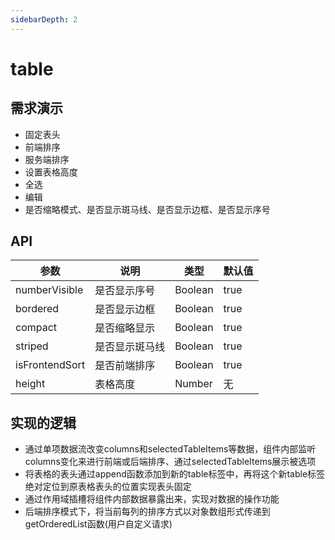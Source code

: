 ```yaml
---
sidebarDepth: 2
---
```

# table

## 需求演示

- 固定表头
- 前端排序
- 服务端排序
- 设置表格高度
- 全选
- 编辑
- 是否缩略模式、是否显示斑马线、是否显示边框、是否显示序号


<ClientOnly>
  <table-demo></table-demo>
  <table-demo2></table-demo2>
</ClientOnly>


## API

| 参数   | 说明   | 类型  | 默认值 |
| -------- | -------- | ------- | ------ |
| numberVisible  | 是否显示序号 | Boolean  | true  |
| bordered     | 是否显示边框 | Boolean  | true     |
| compact | 是否缩略显示 | Boolean | true  |
| striped | 是否显示斑马线 | Boolean | true  |
| isFrontendSort | 是否前端排序 | Boolean | true  |
| height | 表格高度 | Number | 无  |

## 实现的逻辑
- 通过单项数据流改变columns和selectedTableItems等数据，组件内部监听columns变化来进行前端或后端排序、通过selectedTableItems展示被选项
- 将表格的表头通过append函数添加到新的table标签中，再将这个新table标签绝对定位到原表格表头的位置实现表头固定
- 通过作用域插槽将组件内部数据暴露出来，实现对数据的操作功能
- 后端排序模式下，将当前每列的排序方式以对象数组形式传递到getOrderedList函数(用户自定义请求)